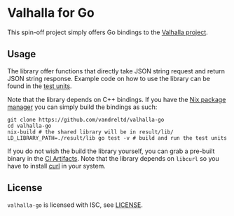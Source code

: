 # Valhalla for Go

This spin-off project simply offers Go bindings to the [Valhalla project](https://github.com/valhalla/valhalla).

## Usage

The library offer functions that directly take JSON string request and return JSON string response.
Example code on how to use the library can be found in the [test units](/valhalla_test.go).

Note that the library depends on C++ bindings. If you have the [Nix package manager](https://nixos.org/) you can simply build the bindings as such:
```
git clone https://github.com/vandreltd/valhalla-go
cd valhalla-go
nix-build # the shared library will be in result/lib/
LD_LIBRARY_PATH=./result/lib go test -v # build and run the test units
```

If you do not wish the build the library yourself, you can grab a pre-built binary in the [CI Artifacts](https://github.com/vandreltd/valhalla-go/actions).
Note that the library depends on `libcurl` so you have to install [curl](https://curl.se/) in your system.

## License

`valhalla-go` is licensed with ISC, see [LICENSE](./LICENSE).
